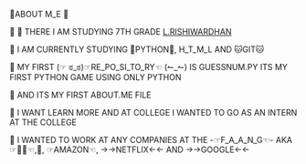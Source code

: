 🚀ABOUT M_E 🚀

 🚀 👋 THERE  I AM STUDYING 7TH GRADE  [L.RISHIWARDHAN](header.svg)

 🚀 I AM CURRENTLY STUDYING 🐍PYTHON🐍, H_T_M_L  AND 🐱GIT🐱 
  
  
 🚀 MY FIRST (☞ ಠ_ಠ)☞RE_PO_SI_TO_RY☜ (↼_↼) IS GUESSNUM.PY ITS MY FIRST PYTHON GAME USING ONLY PYTHON


 🚀 AND ITS MY FIRST ABOUT.ME FILE


 🚀 I WANT LEARN MORE AND AT COLLEGE I WANTED TO GO AS AN INTERN AT THE COLLEGE


 🚀  I WANTED TO WORK AT ANY COMPANIES AT THE -☞F_A_A_N_G☜- AKA ☞👦📓☜,🍎, ☞AMAZON☜, →→NETFLIX←← AND →→GOOGLE←← 
